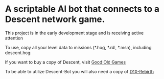 # A scriptable AI bot that connects to a Descent network game.
This project is in the early development stage and is receiving active attention

To use, copy all your level data to missions (*.hog, *.rdl, *.msn), including descent.hog

If you want to buy a copy of Descent, visit [Good Old Games](http://www.gog.com/en/gamecard/descent_1_descent_2)

To be able to utilize Descent-Bot you will also need a copy of [D1X-Rebirth](http://www.dxx-rebirth.com/download-dxx-rebirth/)
